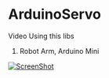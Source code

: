 # ArduinoServo
Video Using this libs
  1. Robot Arm, Arduino Mini
  
   [![ScreenShot](https://raw.github.com/GabLeRoux/WebMole/master/ressources/WebMole_Youtube_Video.png)](https://youtu.be/gELJY262TCc?t=1m40s)
